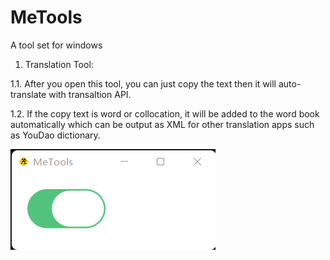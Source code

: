 # MeTools
A tool set for windows

1. Translation Tool: 

1.1. After you open this tool, you can just copy the text then it will auto-translate with transaltion API.

1.2. If the copy text is word or collocation, it will be added to the word book automatically which can be output as XML for other translation apps such as YouDao dictionary.

![image](https://github.com/huntor1994/MeTools/blob/master/IMG/1.png)
